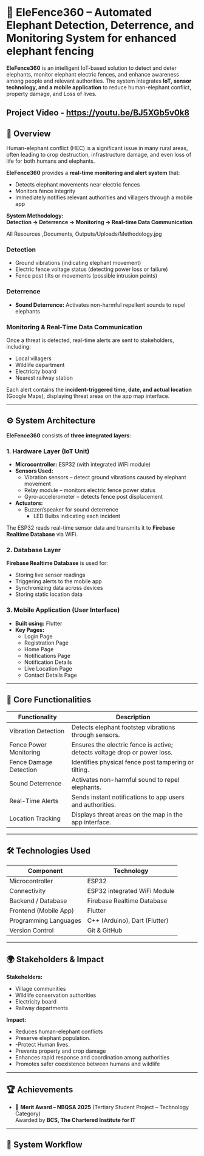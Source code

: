 # 🐘 EleFence360 – Automated Elephant Detection, Deterrence, and Monitoring System for enhanced elephant fencing

**EleFence360** is an intelligent IoT-based solution to detect and deter elephants, monitor elephant electric fences, and enhance awareness among people and relevant authorities. The system integrates **IoT, sensor technology, and a mobile application** to reduce human-elephant conflict, property damage, and Loss of lives.

Project Video - https://youtu.be/BJ5XGb5v0k8 
---

## 🚀 Overview

Human-elephant conflict (HEC) is a significant issue in many rural areas, often leading to crop destruction, infrastructure damage, and even loss of life for both humans and elephants.

**EleFence360** provides a **real-time monitoring and alert system** that:  

- Detects elephant movements near electric fences  
- Monitors fence integrity  
- Immediately notifies relevant authorities and villagers through a mobile app  

**System Methodology:**  
**Detection → Deterrence → Monitoring → Real-time Data Communication**

All Resources ,Documents, Outputs/Uploads/Methodology.jpg 


### **Detection**
- Ground vibrations (indicating elephant movement)  
- Electric fence voltage status (detecting power loss or failure)  
- Fence post tilts or movements (possible intrusion points)  

### **Deterrence**
- **Sound Deterrence:** Activates non-harmful repellent sounds to repel elephants  

### **Monitoring & Real-Time Data Communication**
Once a threat is detected, real-time alerts are sent to stakeholders, including:  

- Local villagers  
- Wildlife department  
- Electricity board  
- Nearest railway station  

Each alert contains the **incident-triggered time, date, and actual location** (Google Maps), displaying threat areas on the app map interface.

---

## ⚙️ System Architecture

**EleFence360** consists of **three integrated layers**:

### 1. Hardware Layer (IoT Unit)
- **Microcontroller:** ESP32 (with integrated WiFi module)  
- **Sensors Used:**  
  - Vibration sensors – detect ground vibrations caused by elephant movement  
  - Relay module – monitors electric fence power status  
  - Gyro-accelerometer – detects fence post displacement  
- **Actuators:**  
  - Buzzer/speaker for sound deterrence  
	- LED Bulbs indicating each incident

The ESP32 reads real-time sensor data and transmits it to **Firebase Realtime Database** via WiFi.

### 2. Database Layer
**Firebase Realtime Database** is used for:  
- Storing live sensor readings  
- Triggering alerts to the mobile app  
- Synchronizing data across devices  
- Storing static location data  

### 3. Mobile Application (User Interface)
- **Built using:** Flutter  
- **Key Pages:**  
  - Login Page  
  - Registration Page  
  - Home Page  
  - Notifications Page  
  - Notification Details  
  - Live Location Page  
  - Contact Details Page  

---

## 🧠 Core Functionalities

| Functionality           | Description |
|-------------------------|-------------|
| Vibration Detection     | Detects elephant footstep vibrations through sensors. |
| Fence Power Monitoring  | Ensures the electric fence is active; detects voltage drop or power loss. |
| Fence Damage Detection  | Identifies physical fence post tampering or tilting. |
| Sound Deterrence        | Activates non-harmful sound to repel elephants. |
| Real-Time Alerts        | Sends instant notifications to app users and authorities. |
| Location Tracking       | Displays threat areas on the map in the app interface. |

---

## 🛠️ Technologies Used

| Component                | Technology |
|--------------------------|------------|
| Microcontroller          | ESP32 |
| Connectivity             | ESP32 integrated WiFi Module |
| Backend / Database       | Firebase Realtime Database |
| Frontend (Mobile App)    | Flutter |
| Programming Languages    | C++ (Arduino), Dart (Flutter) |
| Version Control          | Git & GitHub |

---

## 🌍 Stakeholders & Impact

**Stakeholders:**  
- Village communities  
- Wildlife conservation authorities  
- Electricity board  
- Railway departments  

**Impact:**  
- Reduces human-elephant conflicts
- Preserve elephant population.
- -Protect Human lives.
- Prevents property and crop damage  
- Enhances rapid response and coordination among authorities  
- Promotes safer coexistence between humans and wildlife  

---

## 🏆 Achievements

- 🥇 **Merit Award – NBQSA 2025** (Tertiary Student Project – Technology Category)  
  Awarded by **BCS, The Chartered Institute for IT**

---

## 📸 System Workflow

